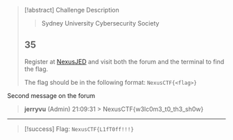 > [!abstract] Challenge Description
> > Sydney University Cybersecurity Society
> ## 35
> 
> Register at [NexusJED](https://nexusjed.usydcyber.com/) and visit both the forum and the terminal to find the flag.
> 
> The flag should be in the following format: `NexusCTF{<flag>}`

Second message on the forum
> **jerryvu** (Admin) 21:09:31
> \> NexusCTF{w3lc0m3_t0_th3_sh0w}

---
> [!success] Flag: `NexusCTF{L1fT0ff!!!}`
